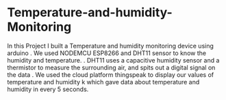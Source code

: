 # Temperature-and-humidity-Monitoring
In this Project I built a Temperature and humidity monitoring device using arduino . We used NODEMCU ESP8266 and DHT11 sensor to know the humidity and temperature. . DHT11 uses a capacitive humidity sensor and a thermistor to measure the surrounding air, and spits out a digital signal on the data . We used the cloud platform thingspeak to display our values of temperature and humidity k which gave data about temperature and humidity in every 5 seconds.
